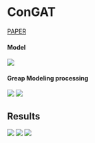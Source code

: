 # ConGAT

[PAPER](https://github.com/Hovohoangduy/ConGAT/blob/main/ConBGAT_paper.pdf)

#### Model
<img src="ConBGAT img/Model.png">

#### Greap Modeling processing
<img src="ConBGAT img/fig4_1.jpg">
<img src="ConBGAT img/fig4_2.jpg">

## Results
<img src="ConBGAT img/fig6_1.jpg">
<img src="ConBGAT img/fig6_2.png">
<img src="ConBGAT img/fig6_3.png">
